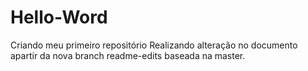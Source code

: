 # Hello-Word
Criando meu primeiro repositório
Realizando alteração no documento apartir da nova branch readme-edits baseada na master.

